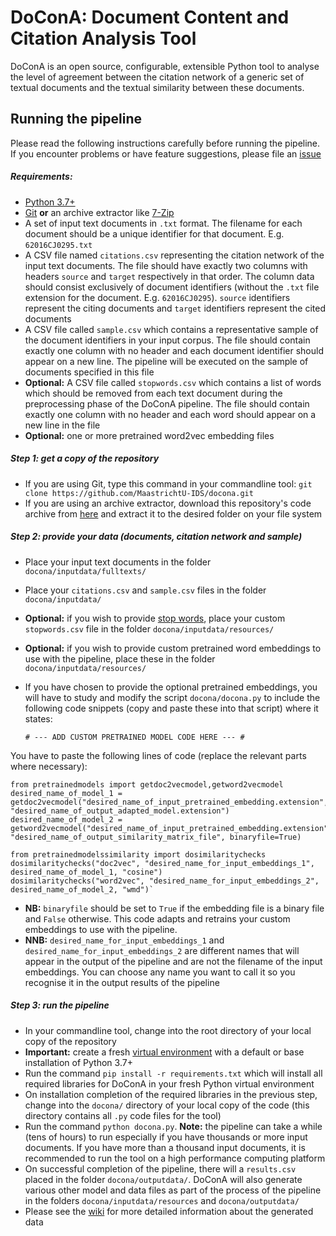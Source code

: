 # DoConA: Document Content and Citation Analysis Tool

DoConA is an open source, configurable, extensible Python tool to analyse the level of agreement between the citation network of a generic set of textual documents and the textual similarity between these documents.

## Running the pipeline

Please read the following instructions carefully before running the pipeline. If you encounter problems or have feature suggestions, please file an [issue](https://github.com/MaastrichtU-IDS/docona/issues)

##### Requirements:

+ [Python 3.7+](https://www.python.org/downloads/)
+ [Git](https://git-scm.com/) **or** an archive extractor like [7-Zip](https://www.7-zip.org/)
+ A set of input text documents in `.txt` format. The filename for each document should be a unique identifier for that document. E.g. `62016CJ0295.txt`
+ A CSV file named `citations.csv` representing the citation network of the input text documents. The file should have exactly two columns with headers `source` and `target` respectively in that order. The column data should consist exclusively of document identifiers (without the `.txt` file extension for the document. E.g. `62016CJ0295`). `source` identifiers represent the citing documents and `target` identifiers represent the cited documents
+ A CSV file called `sample.csv` which contains a representative sample of the document identifiers in your input corpus. The file should contain exactly one column with no header and each document identifier should appear on a new line. The pipeline will be executed on the sample of documents specified in this file
+ **Optional:** A CSV file called `stopwords.csv` which contains a list of words which should be removed from each text document during the preprocessing phase of the DoConA pipeline. The file should contain exactly one column with no header and each word should appear on a new line in the file 
+ **Optional:** one or more pretrained word2vec embedding files 

##### Step 1: get a copy of the repository
    
+ If you are using Git, type this command in your commandline tool: `git clone https://github.com/MaastrichtU-IDS/docona.git`
+ If you are using an archive extractor, download this repository's code archive from [here](https://github.com/MaastrichtU-IDS/docona/archive/master.zip) and extract it to the desired folder on your file system

##### Step 2: provide your data (documents, citation network and sample)
    
+ Place your input text documents in the folder `docona/inputdata/fulltexts/` 
+ Place your `citations.csv` and `sample.csv` files in the folder `docona/inputdata/`
+ **Optional:** if you wish to provide [stop words](https://nlp.stanford.edu/IR-book/html/htmledition/dropping-common-terms-stop-words-1.html), place your custom `stopwords.csv` file in the folder `docona/inputdata/resources/`
+ **Optional:** if you wish to provide custom pretrained word embeddings to use with the pipeline, place these in the folder `docona/inputdata/resources/`
+ If you have chosen to provide the optional pretrained embeddings, you will have to study and modify the script `docona/docona.py` to include the following code snippets (copy and paste these into that script) where it states:

	`# --- ADD CUSTOM PRETRAINED MODEL CODE HERE --- #`

You have to paste the following lines of code (replace the relevant parts where necessary):

	from pretrainedmodels import getdoc2vecmodel,getword2vecmodel
	desired_name_of_model_1 = getdoc2vecmodel("desired_name_of_input_pretrained_embedding.extension", "desired_name_of_output_adapted_model.extension")									
	desired_name_of_model_2 = getword2vecmodel("desired_name_of_input_pretrained_embedding.extension", "desired_name_of_output_similarity_matrix_file", binaryfile=True)

	from pretrainedmodelssimilarity import dosimilaritychecks
	dosimilaritychecks("doc2vec", "desired_name_for_input_embeddings_1", desired_name_of_model_1, "cosine")
	dosimilaritychecks("word2vec", "desired_name_for_input_embeddings_2", desired_name_of_model_2, "wmd")`

+ **NB:** `binaryfile` should be set to `True` if the embedding file is a binary file and `False` otherwise. This code adapts and retrains your custom embeddings to use with the pipeline.
+ **NNB:** `desired_name_for_input_embeddings_1` and `desired_name_for_input_embeddings_2` are different names that will appear in the output of the pipeline and are not the filename of the input embeddings. You can choose any name you want to call it so you recognise it in the output results of the pipeline

##### Step 3: run the pipeline

+ In your commandline tool, change into the root directory of your local copy of the repository
+ **Important:** create a fresh [virtual environment](https://docs.python.org/3/tutorial/venv.html) with a default or base installation of Python 3.7+  
+ Run the command `pip install -r requirements.txt` which will install all required libraries for DoConA in your fresh Python virtual environment
+ On installation completion of the required libraries in the previous step, change into the `docona/` directory of your local copy of the code (this directory contains all `.py` code files for the tool)
+ Run the command `python docona.py`. **Note:** the pipeline can take a while (tens of hours) to run especially if you have thousands or more input documents. If you have more than a thousand input documents, it is recommended to run the tool on a high performance computing platform
+ On successful completion of the pipeline, there will a `results.csv` placed in the folder `docona/outputdata/`. DoConA will also generate various other model and data files as part of the process of the pipeline in the folders `docona/inputdata/resources` and `docona/outputdata/`
+ Please see the [wiki](https://github.com/MaastrichtU-IDS/docona/wiki) for more detailed information about the generated data
